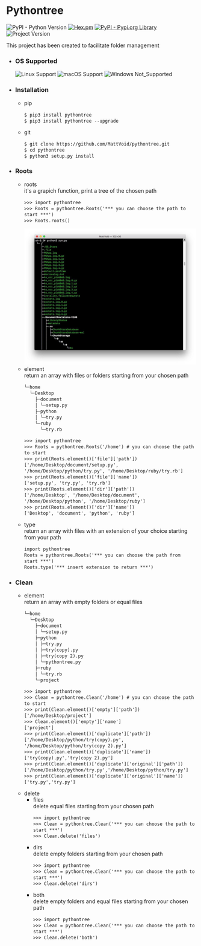 # Pythontree

![PyPI - Python Version](https://img.shields.io/badge/Python->=_3.4-blue.svg)
[![Hex.pm](https://img.shields.io/badge/license-Apache_2.0-blue.svg)](https://github.com/MattVoid/pythontree/blob/master/LICENSE.md)
[![PyPI - Pypi.org Library](https://img.shields.io/badge/pypi-pythontree-brightgreen.svg)](https://pypi.org/search/?q=pythontree)
![Project Version](https://img.shields.io/badge/version-1.5-lightgrey.svg)
	

This project has been created to facilitate folder management

* ### OS Supported ###

	![Linux Support](https://img.shields.io/badge/Linux-Support-brightgreen.svg)
	![macOS Support](https://img.shields.io/badge/macOS-Support-brightgreen.svg) 
	![Windows Not_Supported](https://img.shields.io/badge/Windows-Not_Supported-red.svg)

* ### Installation ###
	* pip
		```
		$ pip3 install pythontree
		$ pip3 install pythontree --upgrade
		```
	* git
		```
		$ git clone https://github.com/MattVoid/pythontree.git
		$ cd pythontree
		$ python3 setup.py install
		```
* ### Roots ###
	* roots </br>
		it's a grapich function, print a tree of the chosen path
		```
		>>> import pythontree
		>>> Roots = pythontree.Roots('*** you can choose the path to start ***')
		>>> Roots.roots()
		```
		![Alt text](https://raw.githubusercontent.com/MattVoid/pythontree/master/img/roots.jpg?raw=true)
	* element </br>
		return an array with files or folders starting from your chosen path
		```
		└─home
		  └─Desktop
		    ├─document
		    │ └─setup.py
		    ├─python
		    │ └─try.py
		    └─ruby
		      └─try.rb
		```
		```
		>>> import pythontree
		>>> Roots = pythontree.Roots('/home') # you can choose the path to start
		>>> print(Roots.element()['file']['path'])
		['/home/Desktop/document/setup.py', '/home/Desktop/python/try.py', '/home/Desktop/ruby/try.rb']
		>>> print(Roots.element()['file']['name'])
		['setup.py', 'try.py', 'try.rb']
		>>> print(Roots.element()['dir']['path'])
		['/home/Desktop', '/home/Desktop/document', '/home/Desktop/python', '/home/Desktop/ruby']
		>>> print(Roots.element()['dir']['name'])
		['Desktop', 'document', 'python', 'ruby']
		```
	* type </br>
		return an array with files with an extension of your choice starting from your path
		```
		import pythontree
		Roots = pythontree.Roots('*** you can choose the path from start ***')
		Roots.type('*** insert extension to return ***')
		```
* ### Clean ###
  	* element </br>
		return an array with empty folders or equal files
		```
		└─home
		  └─Desktop
		    ├─document
		    │ └─setup.py
		    ├─python
		    │ ├─try.py
		    │ ├─try(copy).py
		    │ ├─try(copy 2).py
		    │ └─pythontree.py
		    ├─ruby
		    │ └─try.rb
		    └─project
		```
		```
		>>> import pythontree
		>>> Clean = pythontree.Clean('/home') # you can choose the path to start
		>>> print(Clean.element()['empty']['path'])
		['/home/Desktop/project']
		>>> Clean.element()['empty']['name']
		['project']
		>>> print(Clean.element()['duplicate']['path'])
		['/home/Desktop/python/try(copy).py', '/home/Desktop/python/try(copy 2).py']
		>>> print(Clean.element()['duplicate']['name'])
		['try(copy).py','try(copy 2).py']
		>>> print(Clean.element()['duplicate']['original']['path'])
		['/home/Desktop/python/try.py','/home/Desktop/python/try.py']
		>>> print(Clean.element()['duplicate']['original']['name'])
		['try.py','try.py']
		```
	* delete
		* files </br>
			delete equal files starting from your chosen path
			```
			>>> import pythontree
			>>> Clean = pythontree.Clean('*** you can choose the path to start ***')
			>>> Clean.delete('files')
			```
		* dirs </br>
			delete empty folders starting from your chosen path
			```
			>>> import pythontree
			>>> Clean = pythontree.Clean('*** you can choose the path to start ***')
			>>> Clean.delete('dirs')
			```
		* both </br>
			delete empty folders and equal files starting from your chosen path
			```
			>>> import pythontree
			>>> Clean = pythontree.Clean('*** you can choose the path to start ***')
			>>> Clean.delete('both')
			```
